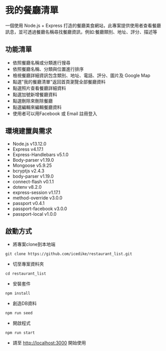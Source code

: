 # 我的餐廳清單
一個使用 Node.js + Express 打造的餐廳美食網站，此專案提供使用者查看餐廳訊息，並可透過餐廳名稱尋找餐廳資訊，例如:餐廳類別、地址、評分、描述等

## 功能清單
* 依照餐廳名稱或分類進行搜尋
* 依照餐廳名稱、分類與位置進行排序
* 檢視餐廳詳細資訊包含類別、地址、電話、評分、圖片及 Google Map
* 點選"我的餐廳清單"返回首頁瀏覽全部餐廳資料
* 點選照片查看餐廳詳細資料
* 點選加號新增餐廳資料
* 點選刪除來刪除餐廳
* 點選編輯來編輯餐廳資料
* 使用者可以用Facebook 或 Email 註冊登入

## 環境建置與需求
* Node.js v13.12.0
* Express v4.17.1
* Express-Handlebars v5.1.0
* Body-parser v1.19.0
* Mongoose v5.9.25
* bcryptjs v2.4.3
* body-parser v1.19.0
* connect-flash v0.1.1
* dotenv v8.2.0
* express-session v1.17.1
* method-override v3.0.0
* passport v0.4.1
* passport-facebook v3.0.0
* passport-local v1.0.0

## 啟動方式
* 將專案clone到本地端

```
git clone https://github.com/icedike/restaurant_list.git
```

* 切至專案資料夾
```
cd restaurant_list
```

* 安裝套件

```
npm install
```

* 創造DB資料

```
npm run seed
```

* 開啟程式

```
npm run start
```

* 請至 <http://localhost:3000> 開始使用
